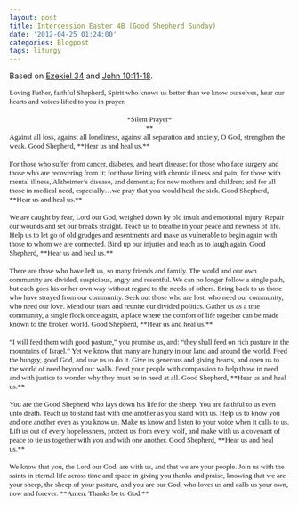 ```yaml
---
layout: post
title: Intercession Easter 4B (Good Shepherd Sunday)
date: '2012-04-25 01:24:00'
categories: Blogpost
tags: liturgy
---
```



Based on [Ezekiel 34](http://bible.oremus.org/?ql=202316685) and [John 10:11-18](http://bible.oremus.org/?ql=202316760).

<div style="font: 12.0px Palatino; margin: 0.0px 0.0px 0.0px 0.0px;"><span style="font-size: small; letter-spacing: 0px;">Loving Father, faithful Shepherd, Spirit who knows us better than we know ourselves, hear our hearts and voices lifted to you in prayer.</span></div><div style="font: 12.0px Palatino; margin: 0.0px 0.0px 0.0px 0.0px; min-height: 16.0px;"><span style="font-size: small; letter-spacing: 0px;"></span></div><div style="font: 12.0px Palatino; margin: 0.0px 0.0px 0.0px 0.0px; text-align: center;"><span style="font-size: small; letter-spacing: 0px;">*Silent Prayer*</span></div><div style="font: 12.0px Palatino; margin: 0.0px 0.0px 0.0px 0.0px; min-height: 16.0px; text-align: center;"><span style="font-size: small; letter-spacing: 0px;">**</span></div><div style="font: 12.0px Palatino; margin: 0.0px 0.0px 0.0px 0.0px;"><span style="font-size: small; letter-spacing: 0px;">Against all loss, against all loneliness, against all separation and anxiety, O God, strengthen the weak. Good Shepherd, **Hear us and heal us.**</span></div><div style="font: 12.0px Palatino; margin: 0.0px 0.0px 0.0px 0.0px; min-height: 16.0px;"><span style="font-size: small; letter-spacing: 0px;"></span></div><div style="font: 12.0px Palatino; margin: 0.0px 0.0px 0.0px 0.0px;"><span style="font-size: small; letter-spacing: 0px;">For those who suffer from cancer, diabetes, and heart disease; for those who face surgery and those who are recovering from it; for those living with chronic illness and pain; for those with mental illness, Alzheimer’s disease, and dementia; for new mothers and children; and for all those in medical need, especially…we pray that you would heal the sick. Good Shepherd, **Hear us and heal us.**</span></div><div style="font: 12.0px Palatino; margin: 0.0px 0.0px 0.0px 0.0px; min-height: 16.0px;"><span style="font-size: small; letter-spacing: 0px;"></span></div><div style="font: 12.0px Palatino; margin: 0.0px 0.0px 0.0px 0.0px;"><span style="font-size: small; letter-spacing: 0px;">We are caught by fear, Lord our God, weighed down by old insult and emotional injury. Repair our wounds and set our breaks straight. Teach us to breathe in your peace and newness of life. Help us to let go of old grudges and resentments and make us vulnerable to begin again with those to whom we are connected. Bind up our injuries and teach us to laugh again. Good Shepherd, **Hear us and heal us.**</span></div><div style="font: 12.0px Palatino; margin: 0.0px 0.0px 0.0px 0.0px; min-height: 16.0px;"><span style="font-size: small; letter-spacing: 0px;"></span></div><div style="font: 12.0px Palatino; margin: 0.0px 0.0px 0.0px 0.0px;"><span style="font-size: small; letter-spacing: 0px;">There are those who have left us, so many friends and family. The world and our own community are divided, suspicious, angry and resentful. We can no longer follow a single path, but each goes his or her own way without regard to the needs of others. Bring back to us those who have strayed from our community. Seek out those who are lost, who need our community, who need our love. Mend our tears and reunite our divided politics. Gather us as a true community, a single flock once again, a place where the comfort of life together can be made known to the broken world. Good Shepherd, **Hear us and heal us.**</span></div><div style="font: 12.0px Palatino; margin: 0.0px 0.0px 0.0px 0.0px; min-height: 16.0px;"><span style="font-size: small; letter-spacing: 0px;"></span></div><div style="font: 12.0px Palatino; margin: 0.0px 0.0px 0.0px 0.0px;"><span style="font-size: small; letter-spacing: 0px;">“I will feed them with good pasture,” you promise us, and: “they shall feed on rich pasture in the mountains of Israel.” Yet we know that many are hungry in our land and around the world. Feed the hungry, good God, and use us to do it. Give us generous and giving hearts, and open us to the world of need beyond our walls. Feed your people with compassion to help those in need and with justice to wonder why they must be in need at all. Good Shepherd, **Hear us and heal us.**</span></div><div style="font: 12.0px Palatino; margin: 0.0px 0.0px 0.0px 0.0px; min-height: 16.0px;"><span style="font-size: small; letter-spacing: 0px;"></span></div><div style="font: 12.0px Palatino; margin: 0.0px 0.0px 0.0px 0.0px;"><span style="font-size: small; letter-spacing: 0px;">You are the Good Shepherd who lays down his life for the sheep. You are faithful to us even unto death. Teach us to stand fast with one another as you stand with us. Help us to know you and one another even as you know us. Make us know and listen to your voice when it calls to us. Lift us out of every hopelessness, protect us from every wolf, and make with us a covenant of peace to tie us together with you and with one another. Good Shepherd, **Hear us and heal us.**</span></div><div style="font: 12.0px Palatino; margin: 0.0px 0.0px 0.0px 0.0px; min-height: 16.0px;"><span style="font-size: small; letter-spacing: 0px;"></span></div><div style="font: 12.0px Palatino; margin: 0.0px 0.0px 0.0px 0.0px;"><span style="font-size: small; letter-spacing: 0px;">We know that you, the Lord our God, are with us, and that we are your people. Join us with the saints in eternal life across time and space in giving you thanks and praise, knowing that we are your sheep, the sheep of your pasture, and you are our God, who loves us and calls us your own, now and forever. **Amen. Thanks be to God.**</span></div>
